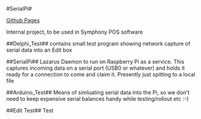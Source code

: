#SerialPi#

[Github Pages](http://robsoft.github.io/SerialPi)  

Internal project, to be used in Symphony POS software

##Delphi_Test##
contains small test program showing network capture of serial data into an Edit box

##SerialPi##
Lazarus Daemon to run on Raspberry Pi as a service.
This captures incoming data on a serial port (USB0 or whatever) and holds it ready for a connection to come and claim it.
Presently just spitting to a local file

##Arduino_Test##
Means of simluating serial data into the Pi, so we don't need to keep expensive serial balances handy while testing/rollout etc :-)

##Edit Test##
Test
